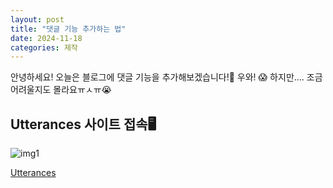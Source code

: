 ```yaml
---
layout: post
title: "댓글 기능 추가하는 법"
date: 2024-11-18
categories: 제작
---
```


안녕하세요! 오늘은 블로그에 댓글 기능을 추가해보겠습니다!🧐 우와! 😱
하지만.... 조금 어려울지도 몰라요ㅠㅅㅠ😭


## Utterances 사이트 접속🖥️

![img1](https://github.com/user-attachments/assets/b1a9e268-26e1-47bf-9ecc-f38cff17b554)


[Utterances](https://utteranc.es/)



